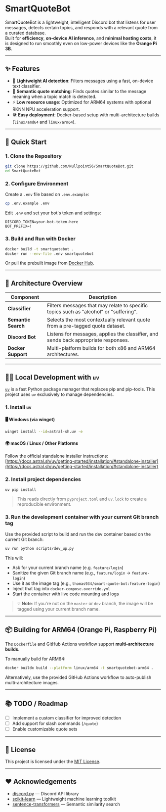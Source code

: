 # SmartQuoteBot

SmartQuoteBot is a lightweight, intelligent Discord bot that listens for user messages, detects certain topics, and responds with a relevant quote from a curated database.  
Built for **efficiency**, **on-device AI inference**, and **minimal hosting costs**, it is designed to run smoothly even on low-power devices like the **Orange Pi 3B**.

---

## ✨ Features

- 🌟 **Lightweight AI detection**: Filters messages using a fast, on-device text classifier.
- 🔎 **Semantic quote matching**: Finds quotes similar to the message meaning when a topic match is detected.
- ⚡ **Low resource usage**: Optimized for ARM64 systems with optional RKNN NPU acceleration support.
- 🛠️ **Easy deployment**: Docker-based setup with multi-architecture builds (`linux/amd64` and `linux/arm64`).

---

## 🚀 Quick Start

### 1. Clone the Repository

```bash
git clone https://github.com/Nullpoint56/SmartQuoteBot.git
cd SmartQuoteBot
```

### 2. Configure Environment

Create a `.env` file based on `.env.example`:

```bash
cp .env.example .env
```

Edit `.env` and set your bot's token and settings:

```env
DISCORD_TOKEN=your-bot-token-here
BOT_PREFIX=!
```

### 3. Build and Run with Docker

```bash
docker build -t smartquotebot .
docker run --env-file .env smartquotebot
```

Or pull the prebuilt image from [Docker Hub](https://hub.docker.com/r/thomas934/rodof-bot).

---

## 🧹 Architecture Overview

| Component        | Description |
|------------------|-------------|
| **Classifier**    | Filters messages that may relate to specific topics such as "alcohol" or "suffering". |
| **Semantic Search** | Selects the most contextually relevant quote from a pre-tagged quote dataset. |
| **Discord Bot**   | Listens for messages, applies the classifier, and sends back appropriate responses. |
| **Docker Support** | Multi-platform builds for both x86 and ARM64 architectures. |

---

## 🧑‍💻 Local Development with `uv`

[`uv`](https://github.com/astral-sh/uv) is a fast Python package manager that replaces pip and pip-tools. This project uses `uv` exclusively to manage dependencies.

### 1. Install `uv`

#### 🖥️ Windows (via winget)

```bash
winget install --id=astral-sh.uv -e
```

#### 🌍 macOS / Linux / Other Platforms

Follow the official standalone installer instructions:
[https://docs.astral.sh/uv/getting-started/installation/#standalone-installer](https://docs.astral.sh/uv/getting-started/installation/#standalone-installer)

### 2. Install project dependencies

```bash
uv pip install
```

> This reads directly from `pyproject.toml` and `uv.lock` to create a reproducible environment.

### 3. Run the development container with your current Git branch tag

Use the provided script to build and run the dev container based on the current Git branch:

```bash
uv run python scripts/dev_up.py
```

This will:

* Ask for your current branch name (e.g. `feature/login`)
* Sanitize the given Git branch name (e.g., `feature/login` → `feature-login`)
* Use it as the image tag (e.g., `thomas934/smart-quote-bot:feature-login`)
* Inject that tag into `docker-compose.override.yml`
* Start the container with live code mounting and logs

> 💡 **Note**: If you're not on the `master` or `dev` branch, the image will be tagged using your current branch name.

---

## 📦 Building for ARM64 (Orange Pi, Raspberry Pi)

The `Dockerfile` and GitHub Actions workflow support **multi-architecture builds**.

To manually build for ARM64:

```bash
docker buildx build --platform linux/arm64 -t smartquotebot-arm64 .
```

Alternatively, use the provided GitHub Actions workflow to auto-publish multi-architecture images.

---

## 📚 TODO / Roadmap

- [ ] Implement a custom classifier for improved detection
- [ ] Add support for slash commands (`/quote`)
- [ ] Enable customizable quote sets

---

## 📜 License

This project is licensed under the [MIT License](LICENSE).

---

## ❤️ Acknowledgements

- [discord.py](https://github.com/Rapptz/discord.py) — Discord API library
- [scikit-learn](https://scikit-learn.org/) — Lightweight machine learning toolkit
- [sentence-transformers](https://www.sbert.net/) — Semantic similarity search

